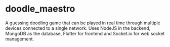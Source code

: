 # doodle_maestro

A guessing doodling game that can be played in real time through multiple devices connected to a single network. Uses NodeJS in the backend, MongoDB as the database, Flutter for frontend and Socket.io for web socket management.
